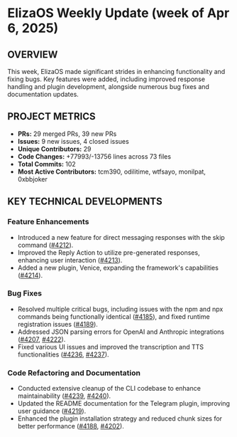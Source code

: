 # ElizaOS Weekly Update (week of Apr 6, 2025)

## OVERVIEW 
This week, ElizaOS made significant strides in enhancing functionality and fixing bugs. Key features were added, including improved response handling and plugin development, alongside numerous bug fixes and documentation updates.

## PROJECT METRICS
- **PRs:** 29 merged PRs, 39 new PRs
- **Issues:** 9 new issues, 4 closed issues
- **Unique Contributors:** 29
- **Code Changes:** +77993/-13756 lines across 73 files
- **Total Commits:** 102
- **Most Active Contributors:** tcm390, odilitime, wtfsayo, monilpat, 0xbbjoker

## KEY TECHNICAL DEVELOPMENTS

### Feature Enhancements
- Introduced a new feature for direct messaging responses with the skip command ([#4212](https://github.com/elizaos/eliza/pull/4212)).
- Improved the Reply Action to utilize pre-generated responses, enhancing user interaction ([#4213](https://github.com/elizaos/eliza/pull/4213)).
- Added a new plugin, Venice, expanding the framework's capabilities ([#4214](https://github.com/elizaos/eliza/pull/4214)).

### Bug Fixes
- Resolved multiple critical bugs, including issues with the npm and npx commands being functionally identical ([#4185](https://github.com/elizaos/eliza/pull/4185)), and fixed runtime registration issues ([#4189](https://github.com/elizaos/eliza/pull/4189)).
- Addressed JSON parsing errors for OpenAI and Anthropic integrations ([#4207](https://github.com/elizaos/eliza/pull/4207), [#4222](https://github.com/elizaos/eliza/pull/4222)).
- Fixed various UI issues and improved the transcription and TTS functionalities ([#4236](https://github.com/elizaos/eliza/pull/4236), [#4237](https://github.com/elizaos/eliza/pull/4237)).

### Code Refactoring and Documentation
- Conducted extensive cleanup of the CLI codebase to enhance maintainability ([#4239](https://github.com/elizaos/eliza/pull/4239), [#4240](https://github.com/elizaos/eliza/pull/4240)).
- Updated the README documentation for the Telegram plugin, improving user guidance ([#4219](https://github.com/elizaos/eliza/pull/4219)).
- Enhanced the plugin installation strategy and reduced chunk sizes for better performance ([#4188](https://github.com/elizaos/eliza/pull/4188), [#4202](https://github.com/elizaos/eliza/pull/4202)).